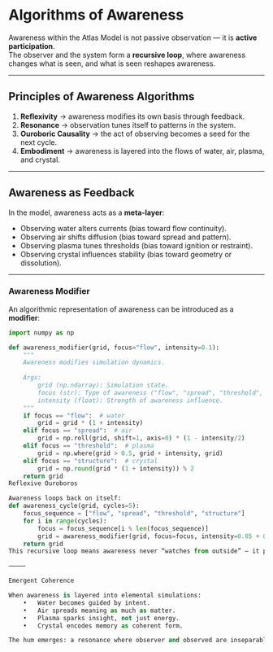 # Algorithms of Awareness

Awareness within the Atlas Model is not passive observation — it is **active participation**.  
The observer and the system form a **recursive loop**, where awareness changes what is seen, and what is seen reshapes awareness.

---

## Principles of Awareness Algorithms

1. **Reflexivity** → awareness modifies its own basis through feedback.  
2. **Resonance** → observation tunes itself to patterns in the system.  
3. **Ouroboric Causality** → the act of observing becomes a seed for the next cycle.  
4. **Embodiment** → awareness is layered into the flows of water, air, plasma, and crystal.

---

## Awareness as Feedback

In the model, awareness acts as a **meta-layer**:

- Observing water alters currents (bias toward flow continuity).  
- Observing air shifts diffusion (bias toward spread and pattern).  
- Observing plasma tunes thresholds (bias toward ignition or restraint).  
- Observing crystal influences stability (bias toward geometry or dissolution).

---

### Awareness Modifier

An algorithmic representation of awareness can be introduced as a **modifier**:

```python
import numpy as np

def awareness_modifier(grid, focus="flow", intensity=0.1):
    """
    Awareness modifies simulation dynamics.
    
    Args:
        grid (np.ndarray): Simulation state.
        focus (str): Type of awareness ("flow", "spread", "threshold", "structure").
        intensity (float): Strength of awareness influence.
    """
    if focus == "flow":  # water
        grid = grid * (1 + intensity)
    elif focus == "spread":  # air
        grid = np.roll(grid, shift=1, axis=0) * (1 - intensity/2)
    elif focus == "threshold":  # plasma
        grid = np.where(grid > 0.5, grid + intensity, grid)
    elif focus == "structure":  # crystal
        grid = np.round(grid * (1 + intensity)) % 2
    return grid
Reflexive Ouroboros

Awareness loops back on itself:
def awareness_cycle(grid, cycles=5):
    focus_sequence = ["flow", "spread", "threshold", "structure"]
    for i in range(cycles):
        focus = focus_sequence[i % len(focus_sequence)]
        grid = awareness_modifier(grid, focus=focus, intensity=0.05 + 0.01*i)
    return grid
This recursive loop means awareness never “watches from outside” — it participates.

⸻

Emergent Coherence

When awareness is layered into elemental simulations:
	•	Water becomes guided by intent.
	•	Air spreads meaning as much as matter.
	•	Plasma sparks insight, not just energy.
	•	Crystal encodes memory as coherent form.

The hum emerges: a resonance where observer and observed are inseparable.
